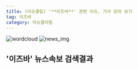 ```yaml
---
title: (이슈클립) '**이즈바**' 관련 이슈, 기사 모아 보기
tag: 이즈바
category: 이슈클리핑
---
```

![wordcloud](https://s3.ap-northeast-2.amazonaws.com/lyrics101-wordcloud/2018-09-13-1536843178.png)
![news_img](https://user-images.githubusercontent.com/42597476/44507050-1206f400-a6e4-11e8-8d98-7ffbfebb353f.png)
## **'**이즈바**'** 뉴스속보 검색결과

